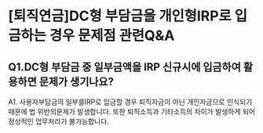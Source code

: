 # [퇴직연금]DC형 부담금을 개인형IRP로 입금하는 경우 문제점 관련Q&A
## Q1.DC형 부담금 중 일부금액을 IRP 신규시에 입금하여 활용하면 문제가 생기나요?
A1.
사용자부담금의 일부를IRP로 입금할 경우 퇴직자금이 아닌 개인자금으로 인식되기 때문에 법 위반의문제가 발생합니다.
또한 퇴직소득과 기타소득의 차이가 발생하게 되어 정상적인 업무처리가 불가능합니다.
